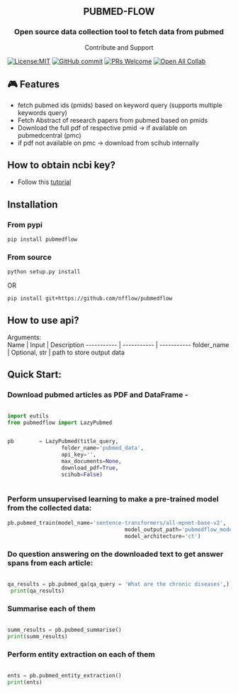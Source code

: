 <h2 align="center">PUBMED-FLOW </h2>
<h3 align="center"> Open source data collection tool to fetch data from pubmed</h3>
<p align="center"> Contribute and Support </p>


[![License:MIT](https://img.shields.io/badge/License-MIT-yellow.svg)](https://opensource.org/licenses/MIT)
[![GitHub commit](https://img.shields.io/github/last-commit/nfflow/pubmedflow)](https://github.com/nfflow/pubmedflow/commits/main)
[![PRs Welcome](https://img.shields.io/badge/PRs-welcome-brightgreen.svg?style=flat-square)](http://makeapullrequest.com)
[![Open All Collab](https://colab.research.google.com/assets/colab-badge.svg)](https://colab.research.google.com/drive/1mjlnHAb7aqwfDEylo05z3RdIyyaNRoQ5?usp=sharing)


## 🎮 Features

- fetch pubmed ids (pmids) based on keyword query (supports multiple keywords query)
- Fetch Abstract of research papers from pubmed based on pmids
- Download the full pdf of respective pmid -> if available on pubmedcentral (pmc)
- if pdf not available on pmc -> download from scihub internally


## How to obtain ncbi key?

- Follow this [tutorial](https://ncbiinsights.ncbi.nlm.nih.gov/2017/11/02/new-api-keys-for-the-e-utilities/#:~:text=To%20create%20the%20key%2C%20go,and%20copy%20the%20resulting%20key)

## Installation
### From pypi

```
pip install pubmedflow
```

### From source
```python
python setup.py install
```
OR
```
pip install git+https://github.com/nfflow/pubmedflow
```

## How to use api?

Arguments:   
Name | Input | Description 
 ----------- | ----------- |  -----------
folder_name | Optional, str | path to store output data 


## Quick Start:

### Download pubmed articles as PDF and DataFrame -

```python

import eutils
from pubmedflow import LazyPubmed


pb        = LazyPubmed(title_query,
                 folder_name='pubmed_data',
                 api_key='',
                 max_documents=None,
                 download_pdf=True,
                 scihub=False)
                    
```

### Perform unsupervised learning to make a pre-trained model from the collected data:

```python
pb.pubmed_train(model_name='sentence-transformers/all-mpnet-base-v2',
                                     model_output_path='pubmedflow_model',
                                     model_architecture='ct')
```

### Do question answering on the downloaded text to get answer spans from each article:

```python

qa_results = pb.pubmed_qa(qa_query = 'What are the chronic diseases',)
 print(qa_results)
 ```
 
 ### Summarise each of them
 
 ```python
 
summ_results = pb.pubmed_summarise()
 print(summ_results)
 ```
 
  ### Perform entity extraction on each of them
 
 ```python
 
ents = pb.pubmed_entity_extraction()
 print(ents)
 ```
 
 



